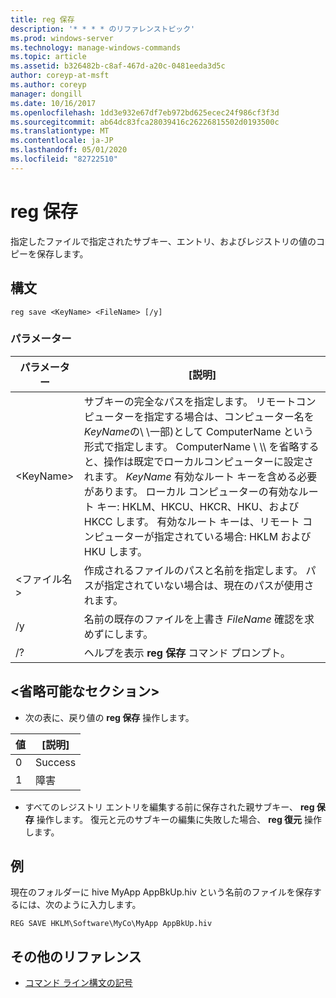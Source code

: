 ```yaml
---
title: reg 保存
description: '* * * * のリファレンストピック'
ms.prod: windows-server
ms.technology: manage-windows-commands
ms.topic: article
ms.assetid: b326482b-c8af-467d-a20c-0481eeda3d5c
author: coreyp-at-msft
ms.author: coreyp
manager: dongill
ms.date: 10/16/2017
ms.openlocfilehash: 1dd3e932e67df7eb972bd625ecec24f986cf3f3d
ms.sourcegitcommit: ab64dc83fca28039416c26226815502d0193500c
ms.translationtype: MT
ms.contentlocale: ja-JP
ms.lasthandoff: 05/01/2020
ms.locfileid: "82722510"
---
```

# <a name="reg-save"></a>reg 保存



指定したファイルで指定されたサブキー、エントリ、およびレジストリの値のコピーを保存します。



## <a name="syntax"></a>構文

```
reg save <KeyName> <FileName> [/y]
```

### <a name="parameters"></a>パラメーター

|パラメーター|[説明]|
|---------|-----------|
|\<KeyName>|サブキーの完全なパスを指定します。 リモートコンピューターを指定する場合は、コンピューター名を*KeyName*の\\ \\一部\)として ComputerName という形式で指定します。 ComputerName \\ \\\ を省略すると、操作は既定でローカルコンピューターに設定されます。 *KeyName* 有効なルート キーを含める必要があります。 ローカル コンピューターの有効なルート キー: HKLM、HKCU、HKCR、HKU、および HKCC します。 有効なルート キーは、リモート コンピューターが指定されている場合: HKLM および HKU します。|
|\<ファイル名>|作成されるファイルのパスと名前を指定します。 パスが指定されていない場合は、現在のパスが使用されます。|
|/y|名前の既存のファイルを上書き *FileName* 確認を求めずにします。|
|/?|ヘルプを表示 **reg 保存** コマンド プロンプト。|

## <a name="remarks-optional-section"></a>\<省略可能なセクション>

-   次の表に、戻り値の **reg 保存** 操作します。

|値|[説明]|
|-----|-----------|
|0|Success|
|1|障害|
-   すべてのレジストリ エントリを編集する前に保存された親サブキー、 **reg 保存** 操作します。 復元と元のサブキーの編集に失敗した場合、 **reg 復元** 操作します。

## <a name="examples"></a>例

現在のフォルダーに hive MyApp AppBkUp.hiv という名前のファイルを保存するには、次のように入力します。
```
REG SAVE HKLM\Software\MyCo\MyApp AppBkUp.hiv
```

## <a name="additional-references"></a>その他のリファレンス

- [コマンド ライン構文の記号](command-line-syntax-key.md)